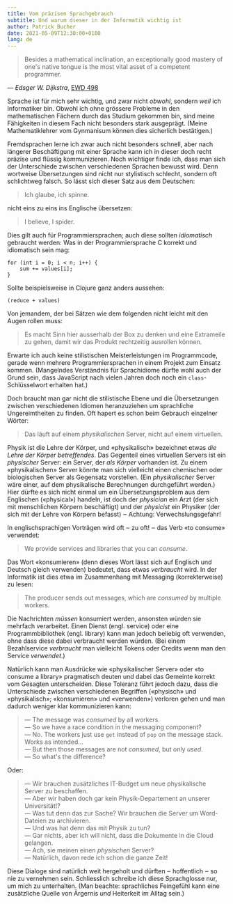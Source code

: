 ```yaml
---
title: Vom präzisen Sprachgebrauch
subtitle: Und warum dieser in der Informatik wichtig ist
author: Patrick Bucher
date: 2021-05-09T12:30:00+0100
lang: de
---
```


> Besides a mathematical inclination, an exceptionally good mastery of one's
> native tongue is the most vital asset of a competent programmer.

— _Edsger W. Dijkstra_, [EWD 498](https://www.cs.utexas.edu/users/EWD/transcriptions/EWD04xx/EWD498.html)

Sprache ist für mich sehr wichtig, und zwar nicht _obwohl_, sondern _weil_ ich
Informatiker bin. Obwohl ich ohne grössere Probleme in den mathematischen
Fächern durch das Studium gekommen bin, sind meine Fähigkeiten in diesem Fach
nicht besonders stark ausgeprägt. (Meine Mathematiklehrer vom Gynmanisum können
dies sicherlich bestätigen.)

Fremdsprachen lerne ich zwar auch nicht besonders schnell, aber nach längerer
Beschäftigung mit einer Sprache kann ich in dieser doch recht präzise und
flüssig kommunizieren. Noch wichtiger finde ich, dass man sich der Unterschiede
zwischen verschiedenen Sprachen bewusst wird. Denn wortweise Übersetzungen sind
nicht nur stylistisch schlecht, sondern oft schlichtweg falsch. So lässt sich
dieser Satz aus dem Deutschen:

> Ich glaube, ich spinne.

nicht eins zu eins ins Englische übersetzen:

> I believe, I spider.

Dies gilt auch für Programmiersprachen; auch diese sollten _idiomatisch_
gebraucht werden: Was in der Programmiersprache C korrekt und idiomatisch sein
mag:

    for (int i = 0; i < n; i++) {
        sum += values[i];
    }

Sollte beispielsweise in Clojure ganz anders aussehen:

    (reduce + values)

Von jemandem, der bei Sätzen wie dem folgenden nicht leicht mit den Augen rollen
muss:

> Es macht Sinn hier ausserhalb der Box zu denken und eine Extrameile zu gehen,
> damit wir das Produkt rechtzeitig ausrollen können.

Erwarte ich auch keine stilistischen Meisterleistungen im Programmcode, gerade
wenn mehrere Programmiersprachen in einem Projekt zum Einsatz kommen.
(Mangelndes Verständnis für Sprachidiome dürfte wohl auch der Grund sein, dass
JavaScript nach vielen Jahren doch noch ein `class`-Schlüsselwort erhalten hat.)

Doch braucht man gar nicht die stilistische Ebene und die Übersetzungen zwischen
verschiedenen Idiomen heranzuziehen um sprachliche Ungereimtheiten zu finden.
Oft hapert es schon beim Gebrauch einzelner Wörter:

> Das läuft auf einem _physikalischen_ Server, nicht auf einem virtuellen.

Physik ist die Lehre der Körper, und «physikalisch» bezeichnet etwas _die Lehre
der Körper betreffendes_. Das Gegenteil eines virtuellen Servers ist ein
_physischer_ Server: ein Server, der _als Körper_ vorhanden ist. Zu einem
«physikalischen» Server könnte man sich vielleicht einen chemischen oder
biologischen Server als Gegensatz vorstellen. (Ein _physikalischer_ Server wäre
einer, auf dem physikalische Berechnungen durchgeführt werden.) Hier dürfte es
sich nicht einmal um ein Übersetzungsproblem aus dem Englischen («physical»)
handeln, ist doch der _physician_ ein Arzt (der sich mit menschlichen Körpern
beschäftigt) und der _physicist_ ein Physiker (der sich mit der Lehre von
Körpern befasst) ‒ Achtung: Verwechslungsgefahr!

In englischsprachigen Vorträgen wird oft ‒ zu oft! ‒ das Verb «to consume»
verwendet:

> We provide services and libraries that you can _consume_.

Das Wort «konsumieren» (denn dieses Wort lässt sich auf Englisch und Deutsch
gleich verwenden) bedeutet, dass etwas _verbraucht_ wird. In der Informatik ist
dies etwa im Zusammenhang mit Messaging (korrekterweise) zu lesen:

> The producer sends out messages, which are _consumed_ by multiple workers.

Die Nachrichten _müssen_ konsumiert werden, ansonsten würden sie mehrfach
verarbeitet. Einen Dienst (engl. service) oder eine Programmbibliothek (engl.
library) kann man jedoch beliebig oft verwenden, ohne dass diese dabei
verbraucht werden würden. (Bei einem Bezahlservice _verbraucht_ man vielleicht
Tokens oder Credits wenn man den Service _verwendet_.)

Natürlich kann man Ausdrücke wie «physikalischer Server» oder «to consume a
library» pragmatisch deuten und dabei das Gemeinte korrekt vom Gesagten
unterscheiden. Diese Toleranz führt jedoch dazu, dass die Unterschiede
zwischen verschiedenen Begriffen («physisch» und «physikalisch»; «konsumieren»
und «verwenden») verloren gehen und man dadurch weniger klar kommunizieren kann:

> — The message was _consumed_ by all workers.<br>
> — So we have a race condition in the messaging component?<br>
> — No. The workers just use `get` instead of `pop` on the message stack. Works as intended…<br>
> — But then those messages are not _consumed_, but only _used_.<br>
> — So what's the difference?

Oder:

> — Wir brauchen zusätzliches IT-Budget um neue physikalische Server zu beschaffen.<br>
> — Aber wir haben doch gar kein Physik-Departement an unserer Universität!?<br>
> — Was tut denn das zur Sache? Wir brauchen die Server um Word-Dateien zu archivieren.<br>
> — Und was hat denn das mit Physik zu tun?<br>
> — Gar nichts, aber ich will nicht, dass die Dokumente in die Cloud gelangen.<br>
> — Ach, sie meinen einen _physischen_ Server?<br>
> — Natürlich, davon rede ich schon die ganze Zeit!

Diese Dialoge sind natürlich weit hergeholt und dürften ‒ hoffentlich ‒ so nie
zu vernehmen sein. Schliesslich schreibe ich diese Sprachglosse nur, um mich zu
unterhalten. (Man beachte: sprachliches Feingefühl kann eine zusätzliche Quelle
von Ärgernis _und_ Heiterkeit im Alltag sein.)
